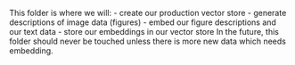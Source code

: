 This folder is where we will:
    - create our production vector store
    - generate descriptions of image data (figures)
    - embed our figure descriptions and our text data
    - store our embeddings in our vector store
In the future, this folder should never be touched unless there is more new data which needs embedding.